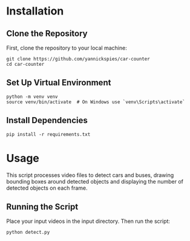 # Installation

## Clone the Repository

First, clone the repository to your local machine:

```
git clone https://github.com/yannickspies/car-counter
cd car-counter
```

## Set Up Virtual Environment

```
python -m venv venv
source venv/bin/activate  # On Windows use `venv\Scripts\activate`
```

## Install Dependencies

```
pip install -r requirements.txt
```

# Usage

This script processes video files to detect cars and buses, drawing bounding boxes around detected objects and displaying the number of detected objects on each frame.

## Running the Script

Place your input videos in the input directory. Then run the script:

```
python detect.py
```
